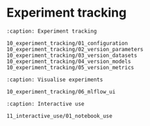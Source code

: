 # Experiment tracking

```{toctree}
:caption: Experiment tracking

10_experiment_tracking/01_configuration
10_experiment_tracking/02_version_parameters
10_experiment_tracking/03_version_datasets
10_experiment_tracking/04_version_models
10_experiment_tracking/05_version_metrics
```

```{toctree}
:caption: Visualise experiments

10_experiment_tracking/06_mlflow_ui
```


```{toctree}
:caption: Interactive use

11_interactive_use/01_notebook_use
```
